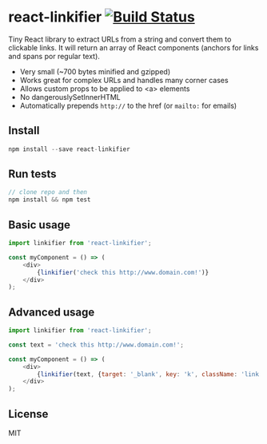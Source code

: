 # react-linkifier [![Build Status](https://img.shields.io/travis/pladaria/react-linkifier.svg?branch=master)](https://travis-ci.org/pladaria/react-linkifier)

Tiny React library to extract URLs from a string and convert them to clickable links.
It will return an array of React components (anchors for links and spans por regular text).

- Very small (~700 bytes minified and gzipped)
- Works great for complex URLs and handles many corner cases
- Allows custom props to be applied to &lt;a&gt; elements
- No dangerouslySetInnerHTML
- Automatically prepends `http://` to the href (or `mailto:` for emails)

## Install

```javascript
npm install --save react-linkifier
```

## Run tests

```javascript
// clone repo and then
npm install && npm test
```

## Basic usage

```javascript
import linkifier from 'react-linkifier';

const myComponent = () => (
    <div>
        {linkifier('check this http://www.domain.com!')}
    </div>
);
```

## Advanced usage

```javascript
import linkifier from 'react-linkifier';

const text = 'check this http://www.domain.com!';

const myComponent = () => (
    <div>
        {linkifier(text, {target: '_blank', key: 'k', className: 'link'})}
    </div>
);
```

## License

MIT
